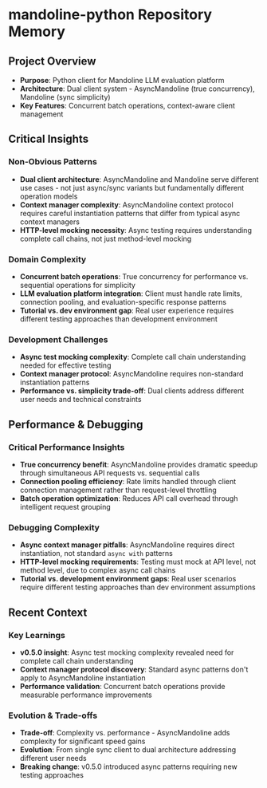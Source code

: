 # mandoline-python Repository Memory

## Project Overview

- **Purpose**: Python client for Mandoline LLM evaluation platform
- **Architecture**: Dual client system - AsyncMandoline (true concurrency), Mandoline (sync simplicity)
- **Key Features**: Concurrent batch operations, context-aware client management

## Critical Insights

### Non-Obvious Patterns

- **Dual client architecture**: AsyncMandoline and Mandoline serve different use cases - not just async/sync variants but fundamentally different operation models
- **Context manager complexity**: AsyncMandoline context protocol requires careful instantiation patterns that differ from typical async context managers
- **HTTP-level mocking necessity**: Async testing requires understanding complete call chains, not just method-level mocking

### Domain Complexity

- **Concurrent batch operations**: True concurrency for performance vs. sequential operations for simplicity
- **LLM evaluation platform integration**: Client must handle rate limits, connection pooling, and evaluation-specific response patterns
- **Tutorial vs. dev environment gap**: Real user experience requires different testing approaches than development environment

### Development Challenges

- **Async test mocking complexity**: Complete call chain understanding needed for effective testing
- **Context manager protocol**: AsyncMandoline requires non-standard instantiation patterns
- **Performance vs. simplicity trade-off**: Dual clients address different user needs and technical constraints

## Performance & Debugging

### Critical Performance Insights

- **True concurrency benefit**: AsyncMandoline provides dramatic speedup through simultaneous API requests vs. sequential calls
- **Connection pooling efficiency**: Rate limits handled through client connection management rather than request-level throttling
- **Batch operation optimization**: Reduces API call overhead through intelligent request grouping

### Debugging Complexity

- **Async context manager pitfalls**: AsyncMandoline requires direct instantiation, not standard `async with` patterns
- **HTTP-level mocking requirements**: Testing must mock at API level, not method level, due to complex async call chains
- **Tutorial vs. development environment gaps**: Real user scenarios require different testing approaches than dev environment assumptions

## Recent Context

### Key Learnings

- **v0.5.0 insight**: Async test mocking complexity revealed need for complete call chain understanding
- **Context manager protocol discovery**: Standard async patterns don't apply to AsyncMandoline instantiation
- **Performance validation**: Concurrent batch operations provide measurable performance improvements

### Evolution & Trade-offs

- **Trade-off**: Complexity vs. performance - AsyncMandoline adds complexity for significant speed gains
- **Evolution**: From single sync client to dual architecture addressing different user needs
- **Breaking change**: v0.5.0 introduced async patterns requiring new testing approaches
